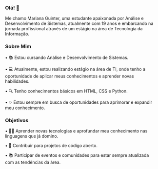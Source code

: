 ### Olá! 👋
Me chamo Mariana Guinter, uma estudante apaixonada por Análise e Desenvolvimento de Sistemas, atualmente com 19 anos e embarcando na jornada profissional através de um estágio na área de Tecnologia da Informação.


### Sobre Mim
• 📚  Estou cursando Análise e Desenvolvimento de Sistemas.

• 💻 Atualmente, estou realizando estágio na área de TI, onde tenho a oportunidade de aplicar meus conhecimentos e aprender novas habilidades.

• 🔍 Tenho conhecimentos básicos em HTML, CSS e Python.

• ✨ Estou sempre em busca de oportunidades para aprimorar e expandir meu conhecimento.


### Objetivos
• 👩‍💻 Aprender novas tecnologias e aprofundar meu conhecimento nas linguagens que já domino.

• 🚀 Contribuir para projetos de código aberto.

• 📚 Participar de eventos e comunidades para estar sempre atualizada com as tendências da área.


